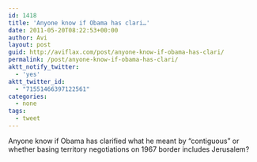```yaml
---
id: 1418
title: 'Anyone know if Obama has clari…'
date: 2011-05-20T08:22:53+00:00
author: Avi
layout: post
guid: http://aviflax.com/post/anyone-know-if-obama-has-clari/
permalink: /post/anyone-know-if-obama-has-clari/
aktt_notify_twitter:
  - 'yes'
aktt_twitter_id:
  - "71551466397122561"
categories:
  - none
tags:
  - tweet
---
```

Anyone know if Obama has clarified what he meant by “contiguous” or whether basing territory negotiations on 1967 border includes Jerusalem?